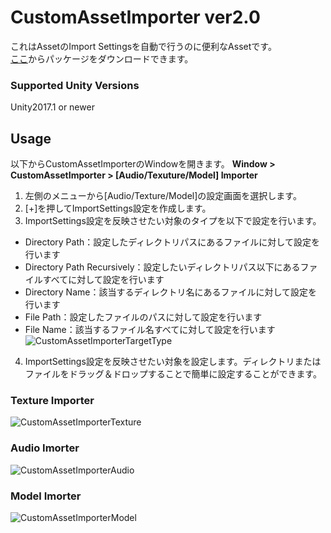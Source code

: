 # CustomAssetImporter ver2.0
これはAssetのImport Settingsを自動で行うのに便利なAssetです。  
[ここ](https://github.com/charcolle/CustomAssetImporter/releases)からパッケージをダウンロードできます。  
### Supported Unity Versions
Unity2017.1 or newer

## Usage
以下からCustomAssetImporterのWindowを開きます。
**Window > CustomAssetImporter > [Audio/Texuture/Model] Importer**  

1. 左側のメニューから[Audio/Texture/Model]の設定画面を選択します。
2. [+]を押してImportSettings設定を作成します。
3. ImportSettings設定を反映させたい対象のタイプを以下で設定を行います。
- Directory Path：設定したディレクトリパスにあるファイルに対して設定を行います  
- Directory Path Recursively：設定したいディレクトリパス以下にあるファイルすべてに対して設定を行います  
- Directory Name：該当するディレクトリ名にあるファイルに対して設定を行います  
- File Path：設定したファイルのパスに対して設定を行います  
- File Name：該当するファイル名すべてに対して設定を行います  
![CustomAssetImporterTargetType](https://github.com/charcolle/CustomAssetImporter/blob/master/DescFiles/customassetimporter_targettype_screenshot.png?raw=true)  
4. ImportSettings設定を反映させたい対象を設定します。ディレクトリまたはファイルをドラッグ＆ドロップすることで簡単に設定することができます。
  
### Texture Importer
![CustomAssetImporterTexture](https://github.com/charcolle/CustomAssetImporter/blob/master/DescFiles/customassetimporter_texture_screenshot.png?raw=true)  
### Audio Imorter
![CustomAssetImporterAudio](https://github.com/charcolle/CustomAssetImporter/blob/master/DescFiles/customassetimporter_screenshot.png?raw=true)  
### Model Imorter
![CustomAssetImporterModel](https://github.com/charcolle/CustomAssetImporter/blob/master/DescFiles/customassetimporter_model_screenshot.png?raw=true)  